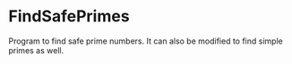 # FindSafePrimes
Program to find safe prime numbers. It can also be modified to find simple primes as well.

